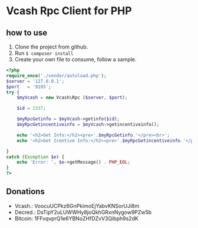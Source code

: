 # Vcash Rpc Client for PHP

## how to use
1. Clone the project from github.
2. Run ``` $ composer install ```
3. Create your own file to consume, follow a sample.
```php
<?php
require_once('./vendor/autoload.php');
$server = '127.0.0.1';
$port   = '9195'; 
try {
    $myVcash = new Vcash\Rpc ($server, $port);

    $id = 1337;

    $myRpcGetinfo = $myVcash->getinfo($id);
    $myRpcGetincentiveinfo = $myVcash->getincentiveinfo();

    echo '<h2>Get Info:</h2><pre>'.$myRpcGetinfo.'</pre><br>';
    echo '<h2>Get Icentive Info:</h2><pre>'.$myRpcGetincentiveinfo.'</pre><br>';

}
catch (Exception $e) {
    echo 'Error: ', $e->getMessage() . PHP_EOL;
}
?>
```

## Donations
* Vcash.: VoocuUCPkz6GnPkimoEjYabvKNSorUJi8m
* Decred.: DsTipY2uLUWWHy8joQkhGRxnNygow9PZw5b
* Bitcoin: 1FFvqvprQ1e6YBNoZHfDZvV3Qibph9s2dK
